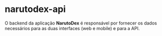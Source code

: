# narutodex-api
O backend da aplicação **NarutoDex** é responsável por fornecer os dados necessários para as duas interfaces (web e mobile) e para a API.
